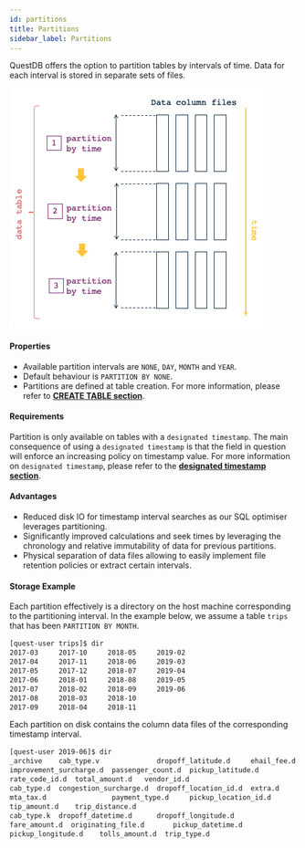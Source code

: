 ```yaml
---
id: partitions
title: Partitions
sidebar_label: Partitions
---
```


 
QuestDB offers the option to partition tables by intervals of time. Data for each interval 
 is stored in separate sets of files. 

![alt-text](assets/storage-model.png)


#### Properties
- Available partition intervals are `NONE`, `DAY`, `MONTH` and `YEAR`.
- Default behaviour is `PARTITION BY NONE`.
- Partitions are defined at table creation. 
For more information, please refer to **[CREATE TABLE section](createTable.md)**.

#### Requirements
Partition is only available on tables with a `designated timestamp`. The main consequence of using a
`designated timestamp` is that the field in question will enforce an increasing policy on timestamp value.
For more information on `designated timestamp`, please refer to the **[designated timestamp section](designatedTimestamp.md)**.

#### Advantages
- Reduced disk IO for timestamp interval searches as our SQL optimiser leverages partitioning.
- Significantly improved calculations and seek times by leveraging the chronology and relative immutability of data for
previous partitions.
- Physical separation of data files allowing to easily implement file retention policies or extract certain intervals.

#### Storage Example
Each partition effectively is a directory  on the host machine  corresponding to the partitioning interval. 
In the example below, we assume a table `trips` that has been `PARTITION BY MONTH`.
```
[quest-user trips]$ dir
2017-03	    2017-10 	2018-05	    2019-02	
2017-04	    2017-11 	2018-06	    2019-03	
2017-05	    2017-12 	2018-07	    2019-04		
2017-06	    2018-01 	2018-08 	2019-05
2017-07	    2018-02 	2018-09 	2019-06
2017-08	    2018-03 	2018-10 	
2017-09	    2018-04 	2018-11 	
```

Each partition on disk contains the column data files of the corresponding timestamp interval.
```
[quest-user 2019-06]$ dir
_archive    cab_type.v              dropoff_latitude.d     ehail_fee.d    improvement_surcharge.d  passenger_count.d  pickup_latitude.d     rate_code_id.d  total_amount.d   vendor_id.d
cab_type.d  congestion_surcharge.d  dropoff_location_id.d  extra.d        mta_tax.d                payment_type.d     pickup_location_id.d  tip_amount.d    trip_distance.d
cab_type.k  dropoff_datetime.d      dropoff_longitude.d    fare_amount.d  originating_file.d       pickup_datetime.d  pickup_longitude.d    tolls_amount.d  trip_type.d
```
